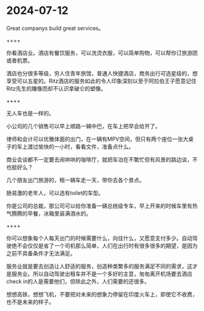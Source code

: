 # 2024-07-12

Great companys build great services。

++++

你看酒店业。酒店有餐饮服务，可以洗烫衣服，可以简单购物，可以帮你订旅游团或者机票。

酒店也分很多等级，穷人住青年旅馆，普通人快捷酒店，商务出行可选星级的，想享受可以五星的。Ritz酒店的服务如此的令人印象深刻以至于阿拉伯王子愿意记住Ritz先生的雕像而却不认识拿破仑的塑像。

++++

无人车也是一样的。

小公司的几个销售可以早上顺路一辆中巴，在车上把早会给开了。

律师和会计可以优雅体面的出门，在一辆有MPV空间，但只有两个座位一张大桌子的车上渡过愉快的一小时，看看文件，准备点什么。

商业会谈都不一定要去闹哄哄的咖啡厅，就把车泊在不繁忙但有风景的路边谈，不也挺好么？

几个朋友出门旅游的，租一辆车走一天，带你去各个景点。

肠易激的老年人，可以选有toilet的车型。

你是公司的总裁，那公司可以给你准备一辆总统级专车，早上开来的时候车里有热气腾腾的早餐，冰箱里装满酒水的。

++++

你可以想象每个人每天出门的时候需要什么，向往什么，又愿意支付多少。自动驾驶绝不会仅仅是省了一个司机那么简单，人们在出行时有很多很多的期望，是因为之前不具备条件才无法满足。

服务业就是要去创造让人舒适的服务，创造种类繁多的服务满足不同的需求，这才是服务业。所以自动驾驶出租车并不是一个多好的主意，匆匆离开机场要去酒店check in的人是需要他们，但除此之外，人们需要的还很多。

想想高铁，想想飞机，不要把对未来的想象力停留在印度火车上，即使它不收费，也不是未来的样子。
